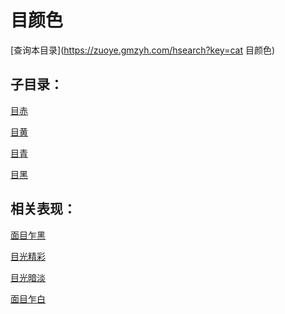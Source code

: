 # 目颜色
[查询本目录](https://zuoye.gmzyh.com/hsearch?key=cat 目颜色)

## 子目录：
[目赤](https://www.gmzyjc.com/read/biaoxian/cat_目赤.md)
[目黄](https://www.gmzyjc.com/read/biaoxian/cat_目黄.md)
[目青](https://www.gmzyjc.com/read/biaoxian/cat_目青.md)
[目黑](https://www.gmzyjc.com/read/biaoxian/cat_目黑.md)
## 相关表现：

[面目乍黑](https://zuoye.gmzyh.com/search?key=面目乍黑)
[目光精彩](https://zuoye.gmzyh.com/search?key=目光精彩)
[目光暗淡](https://zuoye.gmzyh.com/search?key=目光暗淡)
[面目乍白](https://zuoye.gmzyh.com/search?key=面目乍白)